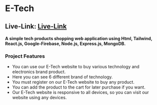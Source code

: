 # E-Tech

## Live-Link: [Live-Link](https://brand-shop-bfc7f.web.app/)

#### A simple tech products shopping web application using Html, Tailwind, React.js, Google-Firebase, Node.js, Express.js, MongoDB.

### Project Features
- You can use our E-Tech website to buy various technology and electronics brand product.
- Here you can see 6 different brand of technology.
- You must register on our E-Tech website to buy any product.
- You can add the product to the cart for later purchase if you want.
- Our E-Tech website is responsive to all devices, so you can visit our website using any devices.
